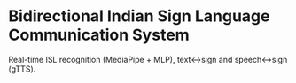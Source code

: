  # Bidirectional Indian Sign Language Communication System
Real-time ISL recognition (MediaPipe + MLP), text↔sign and speech↔sign (gTTS).
